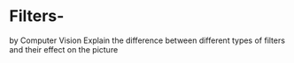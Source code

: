 # Filters-
by Computer Vision Explain the difference between different types of filters and their effect on the picture
